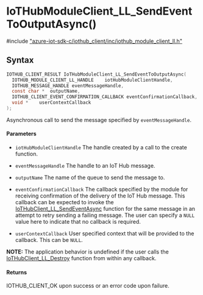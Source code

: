 # IoTHubModuleClient_LL_SendEventToOutputAsync()

\#include ["azure-iot-sdk-c/iothub_client/inc/iothub_module_client_ll.h"](../iot-c-ref-iothub-module-client-ll-h.md)  

## Syntax

```C
IOTHUB_CLIENT_RESULT IoTHubModuleClient_LL_SendEventToOutputAsync(
  IOTHUB_MODULE_CLIENT_LL_HANDLE	iotHubModuleClientHandle,
  IOTHUB_MESSAGE_HANDLE	eventMessageHandle,
  const char *	outputName,
  IOTHUB_CLIENT_EVENT_CONFIRMATION_CALLBACK	eventConfirmationCallback,
  void *	userContextCallback
);

```

Asynchronous call to send the message specified by `eventMessageHandle`.

#### Parameters
* `iotHubModuleClientHandle` The handle created by a call to the create function. 

* `eventMessageHandle` The handle to an IoT Hub message. 

* `outputName` The name of the queue to send the message to. 

* `eventConfirmationCallback` The callback specified by the module for receiving confirmation of the delivery of the IoT Hub message. This callback can be expected to invoke the [IoTHubClient_LL_SendEventAsync](#iothub__client__ll_8h_1ab47deec96944dd3f1bf0e747ab565277) function for the same message in an attempt to retry sending a failing message. The user can specify a `NULL` value here to indicate that no callback is required. 

* `userContextCallback` User specified context that will be provided to the callback. This can be `NULL`.

**NOTE:** The application behavior is undefined if the user calls the [IoTHubClient_LL_Destroy](#iothub__client__ll_8h_1afc3049dc24e311713ab4735873989a4a) function from within any callback.

#### Returns
IOTHUB_CLIENT_OK upon success or an error code upon failure.

